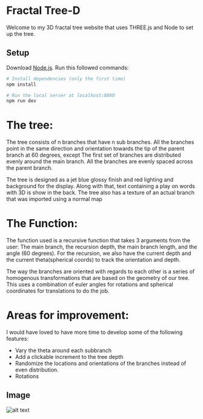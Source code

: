 # Fractal Tree-D
Welcome to my 3D fractal tree website that uses THREE.js and Node to set up the tree.



## Setup
Download [Node.js](https://nodejs.org/en/download/).
Run this followed commands:

``` bash
# Install dependencies (only the first time)
npm install

# Run the local server at localhost:8080
npm run dev
```

# The tree:
The tree consists of n branches that have n sub branches. All the branches point in the same direction and orientation towards the tip of the parent branch at 60 degrees, except The first set of branches are distributed evenly around the main branch. All the branches are evenly spaced across the parent branch.

The tree is designed as a jet blue glossy finish and red lighting and background for the display. Along with that, text containing a play on words with 3D is show in the back. The tree also has a texture of an actual branch that was imported using a normal map

# The Function:
The function used is a recursive function that takes 3 arguments from the user: The main branch, the recursion depth, the main branch length, and the angle (60 degrees). For the recursion, we also have the current depth and the current theta(spherical coords) to track the orientation and depth.

The way the branches are oriented with regards to each other is a series of homogenous transformations that are based on the geometry of our tree. This uses a combination of euler angles for rotations and spherical coordinates for translations to do the job.

# Areas for improvement:
I would have loved to have more time to develop some of the following features:
- Vary the theta around each subbranch
- Add a clickable increment to the tree depth
- Randomize the locations and orientations of the branches instead of even distribution.
- Rotations

## Image
![alt text](https://github.com/[username]/[reponame]/blob/[branch]/image.jpg?raw=true)